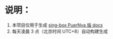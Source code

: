# 说明：
1. 本项目仅用于生成 [sing-box PuerNya 版 docs](https://sing-boxp.dustinwin.top/zh)
2. 每天凌晨 3 点（北京时间 UTC+8）自动构建生成
